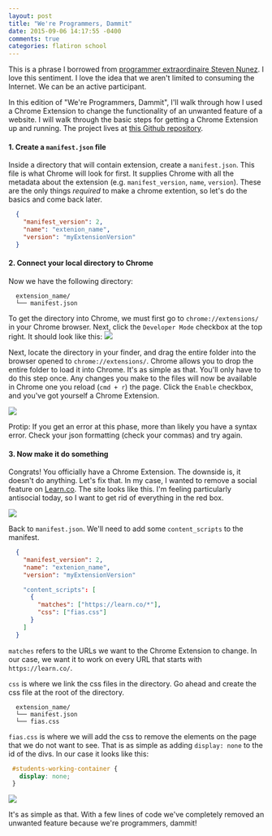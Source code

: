 ```yaml
---
layout: post
title: "We're Programmers, Dammit"
date: 2015-09-06 14:17:55 -0400
comments: true
categories: flatiron school
---
```


This is a phrase I borrowed from [programmer extraordinaire Steven Nunez](http://hostiledeveloper.com/). I love this sentiment. I love the idea that we aren't limited to consuming the Internet. We can be an active participant.

In this edition of "We're Programmers, Dammit", I'll walk through how I used a Chrome Extension to change the functionality of an unwanted feature of a website. I will walk through the basic steps for getting a Chrome Extension up and running. The project lives at [this Github repository](https://github.com/joshuabamboo/fias).

#### 1. Create a `manifest.json` file
Inside a directory that will contain extension, create a `manifest.json`. This file is what Chrome will look for first. It supplies Chrome with all the metadata about the extension (e.g. `manifest_version`, `name`, `version`). These are the only things *required* to make a chrome extention, so let's do the basics and come back later.

```json
  {
    "manifest_version": 2,
    "name": "extenion_name",
    "version": "myExtensionVersion"
  } 
```

#### 2. Connect your local directory to Chrome
Now we have the following directory:
```
  extension_name/ 
  └── manifest.json
```

To get the directory into Chrome, we must first go to `chrome://extensions/` in your Chrome browser. Next, click the `Developer Mode` checkbox at the top right. It should look like this: 
<img src="{{ root_url }}/images/chrome-ext.png" />

Next, locate the directory in your finder, and drag the entire folder into the browser opened to `chrome://extensions/`. Chrome allows you to drop the entire folder to load it into Chrome. It's as simple as that. You'll only have to do this step once. Any changes you make to the files will now be available in Chrome one you reload (`cmd + r`) the page. Click the `Enable` checkbox, and you've got yourself a Chrome Extension.

<img src="{{ root_url }}/images/chrome-drag.png" />

Protip: If you get an error at this phase, more than likely you have a syntax error. Check your json formatting (check your commas) and try again.

#### 3. Now make it do something
Congrats! You officially have a Chrome Extension. The downside is, it doesn't do anything. Let's fix that. In my case, I wanted to remove a social feature on [Learn.co](http://learn.co). The site looks like this. I'm feeling particularly antisocial today, so I want to get rid of everything in the red box.

<img src="{{ root_url }}/images/chrome-ext-learn-before.png" />

Back to `manifest.json`. We'll need to add some `content_scripts` to the manifest.

```json
  {
    "manifest_version": 2,
    "name": "extenion_name",
    "version": "myExtensionVersion"

    "content_scripts": [
      {
        "matches": ["https://learn.co/*"],
        "css": ["fias.css"]
      }
    ]
  } 
```

`matches` refers to the URLs we want to the Chrome Extension to change. In our case, we want it to work on every URL that starts with `https://learn.co/`.

`css` is where we link the css files in the directory. Go ahead and create the css file at the root of the directory.

```
  extension_name/ 
  └── manifest.json
  └── fias.css
```

`fias.css` is where we will add the css to remove the elements on the page that we do not want to see. That is as simple as adding `display: none` to the id of the divs. In our case it looks like this:

 ```css
  #students-working-container {
    display: none;
  }
```

<img src="{{ root_url }}/images/chrome-ext-learn-after.png" />

It's as simple as that. With a few lines of code we've completely removed an unwanted feature because we're programmers, dammit!



